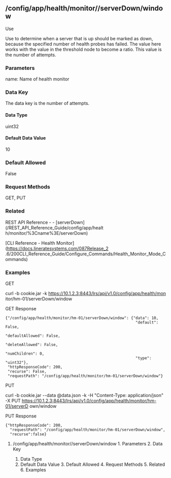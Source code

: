 ## /config/app/health/monitor/<name>/serverDown/window

Use

Use to determine when a server that is up should be marked as down, because
the specified number of health probes has failed. The value here works with
the value in the threshold node to become a ratio. This value is the number of
attempts.

### Parameters

name: Name of health monitor

### Data Key

The data key is the number of attempts.

#### Data Type

uint32

#### Default Data Value

10

### Default Allowed

False

### Request Methods

GET, PUT

### Related

REST API Reference - - [serverDown](/REST_API_Reference_Guide/config/app/healt
h/monitor/%3Cname%3E/serverDown)

[CLI Reference - Health Monitor](https://docs.lineratesystems.com/087Release_2
.6/200CLI_Reference_Guide/Configure_Commands/Health_Monitor_Mode_Commands)

### Examples

GET

curl -b cookie.jar -k https://10.1.2.3:8443/lrs/api/v1.0/config/app/health/mon
itor/hm-01/serverDown/window

GET Response

    
    {"/config/app/health/monitor/hm-01/serverDown/window": {"data": 10,
                                                             "default": False,
                                                             "defaultAllowed": False,
                                                             "deleteAllowed": False,
                                                             "numChildren": 0,
                                                             "type": "uint32"},
     "httpResponseCode": 200,
     "recurse": False,
     "requestPath": "/config/app/health/monitor/hm-01/serverDown/window"}
    

PUT

curl -b cookie.jar --data @data.json -k -H "Content-Type: application/json" -X
PUT https://10.1.2.3:8443/lrs/api/v1.0/config/app/health/monitor/hm-01/serverD
own/window

PUT Response

    
    {"httpResponseCode": 200,
      "requestPath": "/config/app/health/monitor/hm-01/serverDown/window",
      "recurse":false}

  1. /config/app/health/monitor/<name>/serverDown/window
    1. Parameters
    2. Data Key
      1. Data Type
      2. Default Data Value
    3. Default Allowed
    4. Request Methods
    5. Related
    6. Examples

